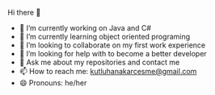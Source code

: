    Hi there 👋

- 🔭 I’m currently working on Java and C#
- 🌱 I’m currently learning object oriented programing
- 👯 I’m looking to collaborate on my first work experience
- 🤔 I’m looking for help with to become a better developer
- 💬 Ask me about my repositories and contact me
- 📫 How to reach me: kutluhanakarcesme@gmail.com
- 😄 Pronouns: he/her


